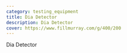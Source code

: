 ```yaml
---
category: testing_equipment
title: Dia Detector
description: Dia Detector
cover: https://www.fillmurray.com/g/400/200
---
```


Dia Detector